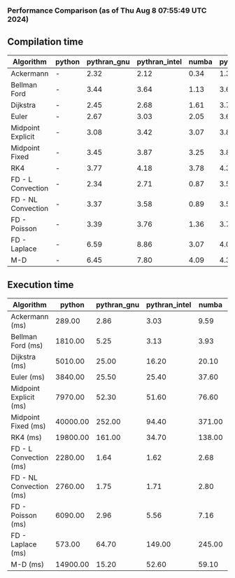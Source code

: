 ### Performance Comparison (as of Thu Aug  8 07:55:49 UTC 2024)
## Compilation time
Algorithm                 | python                    | pythran_gnu               | pythran_intel             | numba                     | pyccel_fortran_gnu        | pyccel_c_gnu              | pyccel_fortran_intel      | pyccel_c_intel           
------------------------- | ------------------------- | ------------------------- | ------------------------- | ------------------------- | ------------------------- | ------------------------- | ------------------------- | -------------------------
Ackermann                 | -                         | 2.32                      | 2.12                      | 0.34                      | 1.30                      | 1.23                      | 1.39                      | 1.35                     
Bellman Ford              | -                         | 3.44                      | 3.64                      | 1.13                      | 3.66                      | 4.00                      | 3.76                      | 4.42                     
Dijkstra                  | -                         | 2.45                      | 2.68                      | 1.61                      | 3.71                      | 3.93                      | 3.85                      | 4.43                     
Euler                     | -                         | 2.67                      | 3.03                      | 2.05                      | 3.60                      | 3.89                      | 3.71                      | 4.40                     
Midpoint Explicit         | -                         | 3.08                      | 3.42                      | 3.07                      | 3.83                      | 4.12                      | 3.94                      | 4.54                     
Midpoint Fixed            | -                         | 3.45                      | 3.87                      | 3.25                      | 3.88                      | 4.19                      | 4.03                      | 4.68                     
RK4                       | -                         | 3.77                      | 4.18                      | 3.78                      | 4.35                      | 4.59                      | 4.40                      | 5.06                     
FD - L Convection         | -                         | 2.34                      | 2.71                      | 0.87                      | 3.58                      | 3.89                      | 3.72                      | 4.36                     
FD - NL Convection        | -                         | 3.37                      | 3.58                      | 0.89                      | 3.59                      | 3.92                      | 3.78                      | 4.36                     
FD - Poisson              | -                         | 3.39                      | 3.76                      | 1.36                      | 3.70                      | 3.99                      | 4.92                      | 4.47                     
FD - Laplace              | -                         | 6.59                      | 8.86                      | 3.07                      | 4.08                      | 4.32                      | 4.26                      | 4.84                     
M-D                       | -                         | 6.45                      | 7.80                      | 4.09                      | 4.36                      | 4.48                      | 4.54                      | 5.29                     

## Execution time
Algorithm                 | python                    | pythran_gnu               | pythran_intel             | numba                     | pyccel_fortran_gnu        | pyccel_c_gnu              | pyccel_fortran_intel      | pyccel_c_intel           
------------------------- | ------------------------- | ------------------------- | ------------------------- | ------------------------- | ------------------------- | ------------------------- | ------------------------- | -------------------------
Ackermann (ms)            | 289.00                    | 2.86                      | 3.03                      | 9.59                      | 1.50                      | 1.50                      | 7.68                      | 4.33                     
Bellman Ford (ms)         | 1810.00                   | 5.25                      | 3.13                      | 3.93                      | 2.93                      | 5.98                      | 4.39                      | 18.60                    
Dijkstra (ms)             | 5010.00                   | 25.00                     | 16.20                     | 20.10                     | 19.40                     | 29.60                     | 24.00                     | 22.70                    
Euler (ms)                | 3840.00                   | 25.50                     | 25.40                     | 37.60                     | 16.10                     | 145.00                    | 13.50                     | 128.00                   
Midpoint Explicit (ms)    | 7970.00                   | 52.30                     | 51.60                     | 76.60                     | 22.20                     | 282.00                    | 15.50                     | 250.00                   
Midpoint Fixed (ms)       | 40000.00                  | 252.00                    | 94.40                     | 371.00                    | 74.20                     | 1400.00                   | 56.70                     | 1220.00                  
RK4 (ms)                  | 19800.00                  | 161.00                    | 34.70                     | 138.00                    | 34.00                     | 486.00                    | 38.40                     | 401.00                   
FD - L Convection (ms)    | 2280.00                   | 1.64                      | 1.62                      | 2.68                      | 1.46                      | 1.84                      | 1.29                      | 4.15                     
FD - NL Convection (ms)   | 2760.00                   | 1.75                      | 1.71                      | 2.80                      | 1.68                      | 1.99                      | 1.40                      | 4.17                     
FD - Poisson (ms)         | 6090.00                   | 2.96                      | 5.56                      | 7.16                      | 2.79                      | 3.83                      | 2.64                      | 5.66                     
FD - Laplace (ms)         | 573.00                    | 64.70                     | 149.00                    | 245.00                    | 58.40                     | 255.00                    | 62.90                     | 325.00                   
M-D (ms)                  | 14900.00                  | 15.20                     | 52.60                     | 59.10                     | 54.40                     | 59.00                     | 80.20                     | 60.20                    

